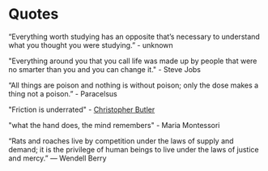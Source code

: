 # Quotes

“Everything worth studying has an opposite that’s necessary to understand what you thought you were studying.” - unknown

"Everything around you that you call life was made up by people that were no smarter than you and you can change it." - Steve Jobs

“All things are poison and nothing is without poison; only the dose makes a thing not a poison.” - Paracelsus

"Friction is underrated" - [Christopher Butler](https://www.chrbutler.com/personal-machines-and-portable-worlds)

"what the hand does, the mind remembers" - Maria Montessori

“Rats and roaches live by competition under the laws of supply and demand; it is the privilege of human beings to live under the laws of justice and mercy.”
― Wendell Berry
